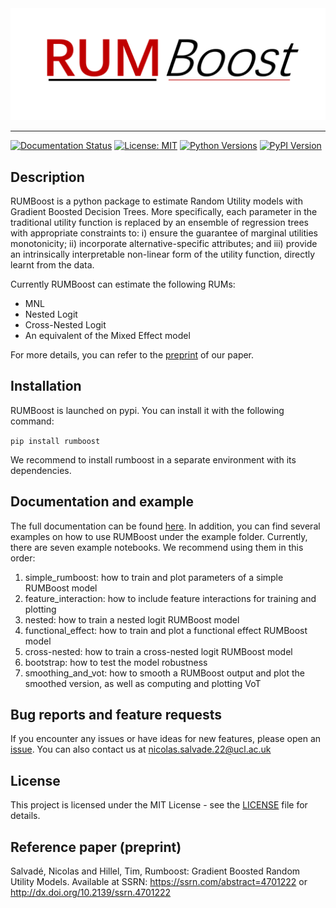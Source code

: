 <img src="logo/rumboost_logo.png" width="950">

---------------------------------

[![Documentation Status](https://readthedocs.org/projects/rumboost/badge/?version=latest)](https://rumboost.readthedocs.io/) [![License: MIT](https://img.shields.io/badge/License-MIT-yellow.svg)](https://github.org/NicoSlvd/rumboost/LICENSE.md) [![Python Versions](https://img.shields.io/pypi/pyversions/rumboost.svg?logo=python&logoColor=white)](https://pypi.org/project/rumboost) [![PyPI Version](https://img.shields.io/pypi/v/rumboost.svg?logo=pypi&logoColor=white)](https://pypi.org/project/rumboost)

## Description

RUMBoost is a python package to estimate Random Utility models with Gradient Boosted Decision Trees. More specifically, each parameter in the traditional utility function is replaced by an ensemble of regression trees with appropriate constraints to: i) ensure the guarantee of marginal utilities monotonicity; ii) incorporate alternative-specific attributes; and iii) provide an intrinsically interpretable non-linear form of the utility function, directly learnt from the data.

Currently RUMBoost can estimate the following RUMs:

- MNL
- Nested Logit
- Cross-Nested Logit
- An equivalent of the Mixed Effect model

For more details, you can refer to the [preprint](https://papers.ssrn.com/sol3/papers.cfm?abstract_id=4701222) of our paper.

## Installation

RUMBoost is launched on pypi. You can install it with the following command:

`pip install rumboost`

We recommend to install rumboost in a separate environment with its dependencies.

## Documentation and example
The full documentation can be found [here](https://rumboost.readthedocs.io/en/latest/). In addition, you can find several examples on how to use RUMBoost under the example folder. Currently, there are seven example notebooks. We recommend using them in this order:

1. simple_rumboost: how to train and plot parameters of a simple RUMBoost model
2. feature_interaction: how to include feature interactions for training and plotting
3. nested: how to train a nested logit RUMBoost model
4. functional_effect: how to train and plot a functional effect RUMBoost model
5. cross-nested: how to train a cross-nested logit RUMBoost model
6. bootstrap: how to test the model robustness
7. smoothing_and_vot: how to smooth a RUMBoost output and plot the smoothed version, as well as computing and plotting VoT

## Bug reports and feature requests
If you encounter any issues or have ideas for new features, please open an [issue](https://github.com/NicoSlvd/rumboost/issues). You can also contact us at nicolas.salvade.22@ucl.ac.uk

## License
This project is licensed under the MIT License - see the [LICENSE](LICENSE.txt) file for details.

## Reference paper (preprint)

Salvadé, Nicolas and Hillel, Tim, Rumboost: Gradient Boosted Random Utility Models. Available at SSRN: https://ssrn.com/abstract=4701222 or http://dx.doi.org/10.2139/ssrn.4701222
